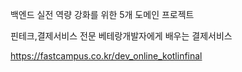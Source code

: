 
백엔드 실전 역량 강화를 위한
5개 도메인 프로젝트

핀테크,결제서비스 전문 베테랑개발자에게 배우는 결제서비스

https://fastcampus.co.kr/dev_online_kotlinfinal